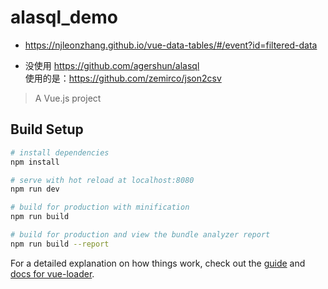 # alasql_demo

* https://njleonzhang.github.io/vue-data-tables/#/event?id=filtered-data

* 没使用 https://github.com/agershun/alasql  
使用的是：https://github.com/zemirco/json2csv
> A Vue.js project

## Build Setup

``` bash
# install dependencies
npm install

# serve with hot reload at localhost:8080
npm run dev

# build for production with minification
npm run build

# build for production and view the bundle analyzer report
npm run build --report
```

For a detailed explanation on how things work, check out the [guide](http://vuejs-templates.github.io/webpack/) and [docs for vue-loader](http://vuejs.github.io/vue-loader).
